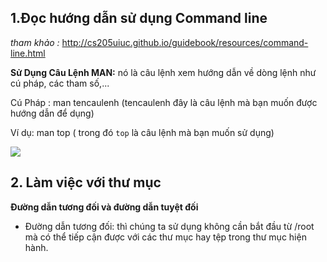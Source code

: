 ## 1.Đọc hướng dẫn sử dụng Command line 

*tham khảo :* http://cs205uiuc.github.io/guidebook/resources/command-line.html

**Sử Dụng Câu Lệnh MAN:** nó là câu lệnh xem hướng dẫn về dòng lệnh như cú pháp, các tham số,...

Cú Pháp : man tencaulenh (tencaulenh đây là câu lệnh mà bạn muốn được hướng dẫn để dụng)

Ví dụ: man top ( trong đó `top` là câu lệnh mà bạn muốn sử dụng) 

<img src="https://i.imgur.com/Cl0IbuW.png">

## 2. Làm việc với thư mục

**Đường dẫn tương đối và đường dẫn tuyệt đối**
- Đường dẫn tương đối: thì chúng ta sử dụng không cần bắt đầu từ /root mà có thể tiếp cận được với các thư mục hay tệp trong thư mục hiện hành.

